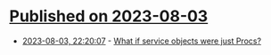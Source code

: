 # [Published on 2023-08-03](index.md)

* [2023-08-03, 22:20:07](https://lobste.rs/s/v6vl6f/what_if_service_objects_were_just_procs) - [What if service objects were just Procs?](https://jardo.dev/what-if-service-objects-were-just-procs)
